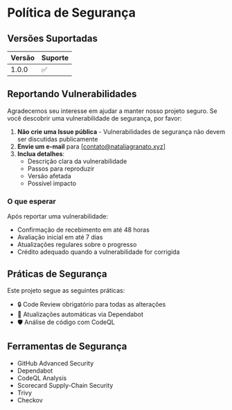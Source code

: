 # Política de Segurança

## Versões Suportadas

| Versão  | Suporte          |
| ------- | ---------------- |
| 1.0.0  | :white_check_mark: |

## Reportando Vulnerabilidades

Agradecemos seu interesse em ajudar a manter nosso projeto seguro. Se você descobrir uma vulnerabilidade de segurança, por favor:

1. **Não crie uma Issue pública** - Vulnerabilidades de segurança não devem ser discutidas publicamente
2. **Envie um e-mail** para [contato@nataliagranato.xyz]
3. **Inclua detalhes**:
   - Descrição clara da vulnerabilidade
   - Passos para reproduzir
   - Versão afetada
   - Possível impacto

### O que esperar

Após reportar uma vulnerabilidade:

- Confirmação de recebimento em até 48 horas
- Avaliação inicial em até 7 dias
- Atualizações regulares sobre o progresso
- Crédito adequado quando a vulnerabilidade for corrigida

## Práticas de Segurança

Este projeto segue as seguintes práticas:

- 🔒 Code Review obrigatório para todas as alterações
- 🔄 Atualizações automáticas via Dependabot
- 🛡️ Análise de código com CodeQL


## Ferramentas de Segurança

- GitHub Advanced Security
- Dependabot
- CodeQL Analysis
- Scorecard Supply-Chain Security
- Trivy
- Checkov
